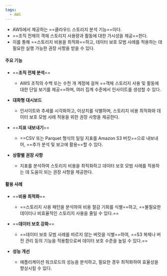 ```yaml
---
tags:
  - AWS
---
```


- AWS에서 제공하는 ==클라우드 스토리지 분석 기능==이다.
- ==조직 전체의 객체 스토리지 사용량과 활동에 대한 가시성을 제공==한다. 
- 이를 통해 ==스토리지 비용을 최적화==하고, 데이터 보호 모범 사례를 적용하는 데 필요한 실행 가능한 권장 사항을 받을 수 있다.

#### **주요 기능**

- ==**조직 전체 분석**==
	- AWS 조직의 수백 또는 수천 개 계정에 걸쳐 ==객체 스토리지 사용 및 활동에 대한 단일 보기를 제공==하며, 여러 집계 수준에서 인사이트를 생성할 수 있다.

- **대화형 대시보드**
	- 인사이트와 추세를 시각화하고, 이상치를 식별하며, 
	  스토리지 비용 최적화와 데이터 보호 모범 사례 적용을 위한 권장 사항을 제공한다.

- ==**지표 내보내기**==
	- ==CSV 또는 Parquet 형식의 일일 지표를 Amazon S3 버킷==으로 내보내어, 
	  ==추가 분석 및 보고에 활용==할 수 있다.

- **상황별 권장 사항**
	- 지표를 분석하여 스토리지 비용을 최적화하고 데이터 보호 모범 사례를 적용하는 데 도움이 되는 권장 사항을 제공한다.


#### **활용 사례**

- ==**비용 최적화**==
	- ==스토리지 사용 패턴을 분석하여 비용 절감 기회를 식별==하고, 
	  ==불필요한 데이터나 비효율적인 스토리지 사용을 줄일 수 있다.==

- ==**데이터 보호 강화**==
	- ==데이터 보호 모범 사례를 따르지 않는 버킷을 식별==하여, 
	  ==S3 복제나 버전 관리 등의 기능을 적용함으로써 데이터 보호 수준을 높일 수 있다.==

- **성능 개선**
	- 애플리케이션 워크로드의 성능을 분석하고, 
	  필요한 경우 최적화하여 효율성을 향상시킬 수 있다.